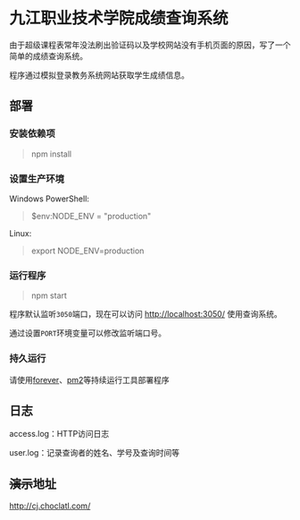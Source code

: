 # 九江职业技术学院成绩查询系统

由于超级课程表常年没法刷出验证码以及学校网站没有手机页面的原因，写了一个简单的成绩查询系统。

程序通过模拟登录教务系统网站获取学生成绩信息。

## 部署

### 安装依赖项

> npm install

### 设置生产环境

Windows PowerShell:
> $env:NODE_ENV = "production"

Linux:
> export NODE_ENV=production

### 运行程序

> npm start

程序默认监听`3050`端口，现在可以访问 <http://localhost:3050/> 使用查询系统。

通过设置`PORT`环境变量可以修改监听端口号。

### 持久运行

请使用[forever](https://github.com/foreverjs/forever)、[pm2](https://github.com/Unitech/pm2)等持续运行工具部署程序

## 日志

access.log：HTTP访问日志

user.log：记录查询者的姓名、学号及查询时间等


## ~~演示~~地址

<http://cj.choclatl.com/>
